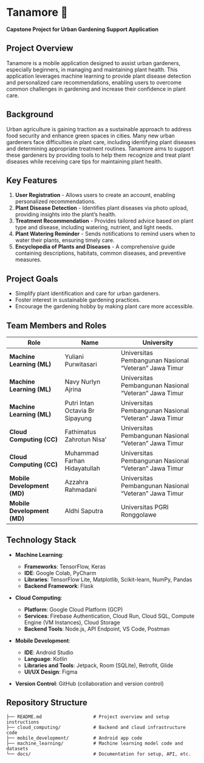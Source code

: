 # Tanamore 🌱

**Capstone Project for Urban Gardening Support Application**

## Project Overview

Tanamore is a mobile application designed to assist urban gardeners, especially beginners, in managing and maintaining plant health. This application leverages machine learning to provide plant disease detection and personalized care recommendations, enabling users to overcome common challenges in gardening and increase their confidence in plant care.

## Background

Urban agriculture is gaining traction as a sustainable approach to address food security and enhance green spaces in cities. Many new urban gardeners face difficulties in plant care, including identifying plant diseases and determining appropriate treatment routines. Tanamore aims to support these gardeners by providing tools to help them recognize and treat plant diseases while receiving care tips for maintaining plant health.

## Key Features

1. **User Registration** - Allows users to create an account, enabling personalized recommendations.
2. **Plant Disease Detection** - Identifies plant diseases via photo upload, providing insights into the plant’s health.
3. **Treatment Recommendation** - Provides tailored advice based on plant type and disease, including watering, nutrient, and light needs.
4. **Plant Watering Reminder** - Sends notifications to remind users when to water their plants, ensuring timely care.
5. **Encyclopedia of Plants and Diseases** - A comprehensive guide containing descriptions, habitats, common diseases, and preventive measures.

## Project Goals

- Simplify plant identification and care for urban gardeners.
- Foster interest in sustainable gardening practices.
- Encourage the gardening hobby by making plant care more accessible.

## Team Members and Roles

| Role               | Name                          | University                                           |
|--------------------|-------------------------------|------------------------------------------------------|
| **Machine Learning (ML)** | Yuliani Purwitasari | Universitas Pembangunan Nasional “Veteran” Jawa Timur |
| **Machine Learning (ML)** | Navy Nurlyn Ajrina | Universitas Pembangunan Nasional “Veteran” Jawa Timur |
| **Machine Learning (ML)** | Putri Intan Octavia Br Sipayung | Universitas Pembangunan Nasional “Veteran” Jawa Timur |
| **Cloud Computing (CC)**  | Fathimatus Zahrotun Nisa’ | Universitas Pembangunan Nasional “Veteran” Jawa Timur |
| **Cloud Computing (CC)**  | Muhammad Farhan Hidayatullah | Universitas Pembangunan Nasional “Veteran” Jawa Timur |
| **Mobile Development (MD)** | Azzahra Rahmadani | Universitas Pembangunan Nasional “Veteran” Jawa Timur |
| **Mobile Development (MD)** | Aldhi Saputra | Universitas PGRI Ronggolawe |

## Technology Stack

- **Machine Learning**: 
  - **Frameworks**: TensorFlow, Keras
  - **IDE**: Google Colab, PyCharm
  - **Libraries**: TensorFlow Lite, Matplotlib, Scikit-learn, NumPy, Pandas
  - **Backend Framework**: Flask

- **Cloud Computing**:
  - **Platform**: Google Cloud Platform (GCP)
  - **Services**: Firebase Authentication, Cloud Run, Cloud SQL, Compute Engine (VM Instances), Cloud Storage
  - **Backend Tools**: Node.js, API Endpoint, VS Code, Postman

- **Mobile Development**:
  - **IDE**: Android Studio
  - **Language**: Kotlin
  - **Libraries and Tools**: Jetpack, Room (SQLite), Retrofit, Glide
  - **UI/UX Design**: Figma
  
- **Version Control**: GitHub (collaboration and version control)

## Repository Structure

```plaintext
├── README.md                   # Project overview and setup instructions
├── cloud_computing/            # Backend and cloud infrastructure code
├── mobile_development/         # Android app code
├── machine_learning/           # Machine learning model code and datasets
└── docs/                       # Documentation for setup, API, etc.


